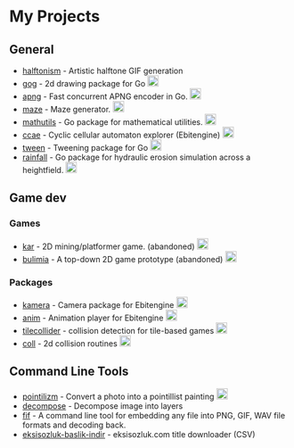 # My Projects

## General

- [halftonism](https://github.com/setanarut/halftonism) - Artistic halftone GIF generation <img src="https://skillicons.dev/icons?i=py" width="13">
- [gog](https://github.com/setanarut/gog) - 2d drawing package for Go <img src="https://go.dev/blog/go-brand/Go-Logo/SVG/Go-Logo_Aqua.svg" width="20">
- [apng](https://github.com/setanarut/apng) - Fast concurrent APNG encoder in Go. <img src="https://go.dev/blog/go-brand/Go-Logo/SVG/Go-Logo_Aqua.svg" width="20">
- [maze](https://github.com/setanarut/maze) - Maze generator. <img src="https://go.dev/blog/go-brand/Go-Logo/SVG/Go-Logo_Aqua.svg" width="20">
- [mathutils](https://github.com/setanarut/mathutils) - Go package for mathematical utilities. <img src="https://go.dev/blog/go-brand/Go-Logo/SVG/Go-Logo_Aqua.svg" width="20">
- [ccae](https://github.com/setanarut/ccae) - Cyclic cellular automaton explorer (Ebitengine) <img src="https://go.dev/blog/go-brand/Go-Logo/SVG/Go-Logo_Aqua.svg" width="20">
- [tween](https://github.com/setanarut/tween) - Tweening package for Go <img src="https://go.dev/blog/go-brand/Go-Logo/SVG/Go-Logo_Aqua.svg" width="20">
- [rainfall](https://github.com/setanarut/rainfall) - Go package for hydraulic erosion simulation across a heightfield. <img src="https://go.dev/blog/go-brand/Go-Logo/SVG/Go-Logo_Aqua.svg" width="20">

## Game dev

### Games

- [kar](https://github.com/setanarut/kar) - 2D mining/platformer game. (abandoned) <img src="https://go.dev/blog/go-brand/Go-Logo/SVG/Go-Logo_Aqua.svg" width="20">
- [bulimia](https://github.com/setanarut/bulimia) - A top-down 2D game prototype (abandoned) <img src="https://go.dev/blog/go-brand/Go-Logo/SVG/Go-Logo_Aqua.svg" width="20">

### Packages
- [kamera](https://github.com/setanarut/kamera) - Camera package for Ebitengine <img src="https://go.dev/blog/go-brand/Go-Logo/SVG/Go-Logo_Aqua.svg" width="20">
- [anim](https://github.com/setanarut/anim) - Animation player for Ebitengine <img src="https://go.dev/blog/go-brand/Go-Logo/SVG/Go-Logo_Aqua.svg" width="20">
- [tilecollider](https://github.com/setanarut/tilecollider) - collision detection for tile-based games  <img src="https://go.dev/blog/go-brand/Go-Logo/SVG/Go-Logo_Aqua.svg" width="20">
- [coll](https://github.com/setanarut/coll) - 2d collision routines  <img src="https://go.dev/blog/go-brand/Go-Logo/SVG/Go-Logo_Aqua.svg" width="20">

## Command Line Tools

- [pointilizm](https://github.com/setanarut/Pointilizm) - Convert a photo into a pointillist painting <img src="https://go.dev/blog/go-brand/Go-Logo/SVG/Go-Logo_Aqua.svg" width="20">
- [decompose](https://github.com/setanarut/decompose) - Decompose image into layers <img src="https://skillicons.dev/icons?i=py" width="13">
- [fif](https://github.com/setanarut/fif) - A command line tool for embedding any file into PNG, GIF, WAV file formats and decoding back. <img src="https://skillicons.dev/icons?i=py" width="13">
- [eksisozluk-baslik-indir](https://github.com/setanarut/eksisozluk-baslik-indir) - eksisozluk.com title downloader (CSV) <img src="https://skillicons.dev/icons?i=py" width="13">

